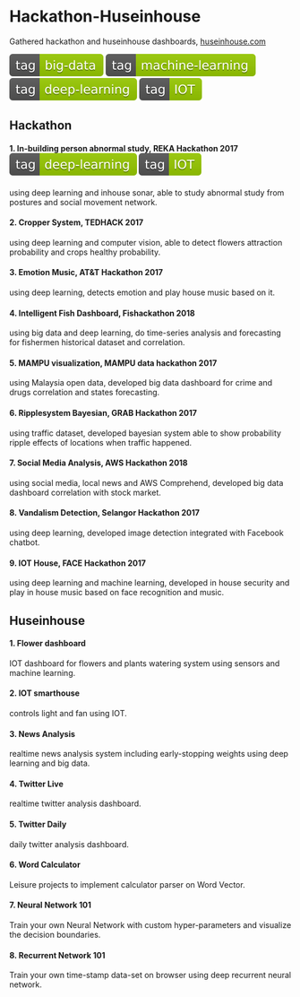 # Hackathon-Huseinhouse
Gathered hackathon and huseinhouse dashboards, [huseinhouse.com](http://huseinhouse.com)

![alt text](tags/tag-big--data-green.svg)
![alt text](tags/tag-machine--learning-green.svg)
![alt text](tags/tag-deep--learning-green.svg)
![alt text](tags/tag-IOT-green.svg)

## Hackathon

#### 1. In-building person abnormal study, REKA Hackathon 2017 ![alt text](tags/tag-deep--learning-green.svg) ![alt text](tags/tag-IOT-green.svg)

using deep learning and inhouse sonar, able to study abnormal study from postures and social movement network.

#### 2. Cropper System, TEDHACK 2017

using deep learning and computer vision, able to detect flowers attraction probability and crops healthy probability.

#### 3. Emotion Music, AT&T Hackathon 2017

using deep learning, detects emotion and play house music based on it.

#### 4. Intelligent Fish Dashboard, Fishackathon 2018

using big data and deep learning, do time-series analysis and forecasting for fishermen historical dataset and correlation.

#### 5. MAMPU visualization, MAMPU data hackathon 2017

using Malaysia open data, developed big data dashboard for crime and drugs correlation and states forecasting.

#### 6. Ripplesystem Bayesian, GRAB Hackathon 2017

using traffic dataset, developed bayesian system able to show probability ripple effects of locations when traffic happened.

#### 7. Social Media Analysis, AWS Hackathon 2018

using social media, local news and AWS Comprehend, developed big data dashboard correlation with stock market.

#### 8. Vandalism Detection, Selangor Hackathon 2017

using deep learning, developed image detection integrated with Facebook chatbot.

#### 9. IOT House, FACE Hackathon 2017

using deep learning and machine learning, developed in house security and play in house music based on face recognition and music.

## Huseinhouse

#### 1. Flower dashboard

IOT dashboard for flowers and plants watering system using sensors and machine learning.

#### 2. IOT smarthouse

controls light and fan using IOT.

#### 3. News Analysis

realtime news analysis system including early-stopping weights using deep learning and big data.

#### 4. Twitter Live

realtime twitter analysis dashboard.

#### 5. Twitter Daily

daily twitter analysis dashboard.

#### 6. Word Calculator

Leisure projects to implement calculator parser on Word Vector.

#### 7. Neural Network 101

Train your own Neural Network with custom hyper-parameters and visualize the decision boundaries.

#### 8. Recurrent Network 101

Train your own time-stamp data-set on browser using deep recurrent neural network.
